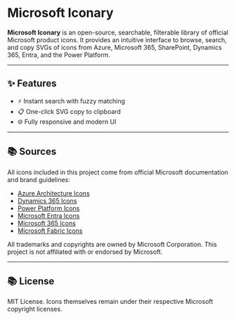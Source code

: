 # Microsoft Iconary

**Microsoft Iconary** is an open-source, searchable, filterable library of official Microsoft product icons. It provides an intuitive interface to browse, search, and copy SVGs of icons from Azure, Microsoft 365, SharePoint, Dynamics 365, Entra, and the Power Platform.

---

## ✨ Features

- ⚡ Instant search with fuzzy matching
- 📋 One-click SVG copy to clipboard
- 🌐 Fully responsive and modern UI

---

## 📚 Sources

All icons included in this project come from official Microsoft documentation and brand guidelines:

- [Azure Architecture Icons](https://learn.microsoft.com/en-us/azure/architecture/icons/)
- [Dynamics 365 Icons](https://learn.microsoft.com/en-us/dynamics365/get-started/icons)
- [Power Platform Icons](https://learn.microsoft.com/en-us/power-platform/guidance/icons)
- [Microsoft Entra Icons](https://learn.microsoft.com/en-us/entra/architecture/architecture-icons)
- [Microsoft 365 Icons](https://learn.microsoft.com/en-us/microsoft-365/solutions/architecture-icons-templates?view=o365-worldwide)
- [Microsoft Fabric Icons](https://learn.microsoft.com/en-us/fabric/fundamentals/icons)

All trademarks and copyrights are owned by Microsoft Corporation. This project is not affiliated with or endorsed by Microsoft.

---

## 📚 License

MIT License. Icons themselves remain under their respective Microsoft copyright licenses.

